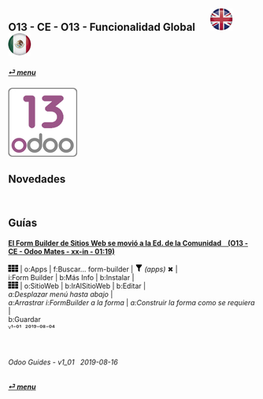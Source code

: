 ## O13 - CE - O13 - Funcionalidad Global &nbsp;&nbsp;&nbsp;&nbsp; [![en-uk](/doc/img/flg/en-uk-flg-btn-sml.png)](/en-uk/o13/ce/o13/en-uk-o13-ce-o13-guides.md) [ ![es-mx](/doc/img/flg/es-mx-flg-btn-sml.png)](/es-mx/o13/ce/o13/es-mx-o13-ce-o13-guides.md)
#### [_&#x23CE; menu_](/es-mx/o13/ce/es-mx-o13-ce-guides-menu.md "Regresar al menú de CE")
### ![o13](/doc/img/app/big/o13.png)
[ⱽ¹²³⁴⁵⁶⁷⁸⁹⁰⁻]: # (ⱽ¹²³⁴⁵⁶⁷⁸⁹⁰⁻)

## Novedades  

[cocacola]: # (translate from en-uk)  

<br>

## Guías

#### [El Form Builder de Sitios Web se movió a la Ed. de la Comunidad &nbsp;&nbsp; (O13 - CE - Odoo Mates - xx-in - 01:19)](https://youtube.com/embed/o3WGNq4i344?autoplay=1&start=0&end=0&rel=0)  
[***Sync***]: # (es-mx-o13-ee-web-guides)  
![apps](/doc/img/apps.png) | o:Apps | f:Buscar... form-builder | ![filter](/doc/img/filter.png) _(apps)_ &#x2716; |  
i:Form Builder | b:Más Info | b:Instalar |  
![apps](/doc/img/apps.png) | o:SitioWeb | b:IrAlSitioWeb | b:Editar |  
_a:Desplazar menú hasta abajo_ |  
_a:Arrastrar i:FormBuilder a la forma_ | _a:Construir la forma como se requiera_ |  
b:Guardar  
ⱽ¹⁻⁰¹ &nbsp;²⁰¹⁹⁻⁰⁸⁻⁰⁴

<br>

###### Odoo Guides - v1_01 &nbsp; 2019-08-16  
**[_&#x23CE; menu_](/es-mx/o13/ce/es-mx-o13-ce-guides-menu.md)**  
